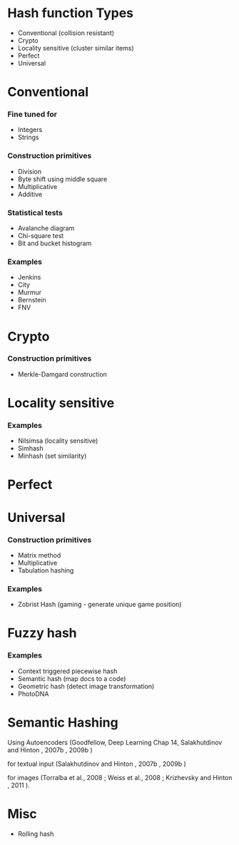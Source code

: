 
# Hash function Types
* Conventional (collision resistant)
* Crypto
* Locality sensitive (cluster similar items)
* Perfect  
* Universal

# Conventional

### Fine tuned for
* Integers
* Strings

### Construction primitives
* Division
* Byte shift using middle square
* Multiplicative
* Additive

### Statistical tests
* Avalanche diagram
* Chi-square test
* Bit and bucket histogram


### Examples
* Jenkins
* City
* Murmur
* Bernstein
* FNV

# Crypto

### Construction primitives

* Merkle-Damgard construction

# Locality sensitive

### Examples

* Nilsimsa (locality sensitive)
* Simhash
* Minhash (set similarity)

# Perfect

# Universal

### Construction primitives
* Matrix method
* Multiplicative
* Tabulation hashing

### Examples
* Zobrist Hash (gaming - generate unique game position)

#	Fuzzy hash

### Examples
* Context triggered piecewise hash
* Semantic hash (map docs to a code)
* Geometric hash (detect image transformation)
* PhotoDNA

# Semantic Hashing

Using Autoencoders (Goodfellow, Deep Learning Chap 14, Salakhutdinov and Hinton , 2007b , 2009b )

for textual input (Salakhutdinov and Hinton , 2007b , 2009b ) 

for images (Torralba et al., 2008 ; Weiss et al., 2008 ; Krizhevsky and Hinton , 2011 ).

# Misc
* Rolling hash


